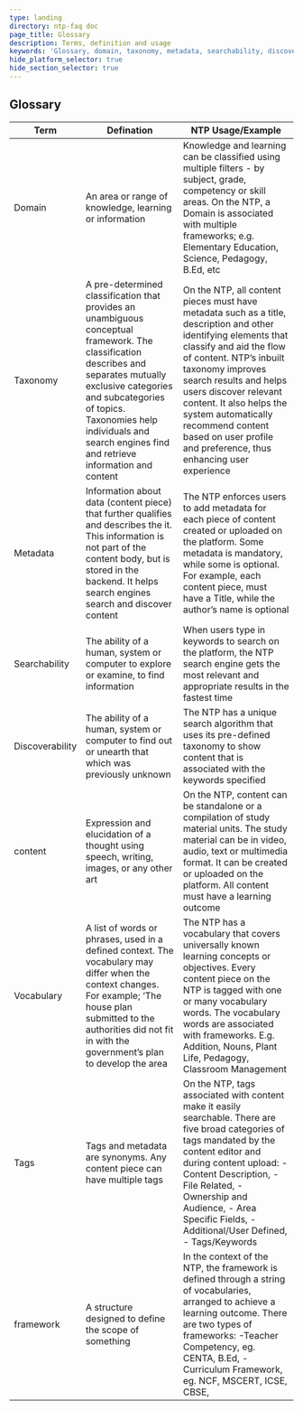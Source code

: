 ```yaml
---
type: landing
directory: ntp-faq doc
page_title: Glossary
description: Terms, definition and usage
keywords: 'Glossary, domain, taxonomy, metadata, searchability, discoverability,vocabulary,framework,user, content provider, content creator, platform, product, information'
hide_platform_selector: true
hide_section_selector: true
---
```


## **Glossary** ##

Term | Defination |NTP Usage/Example
-----|-----------|-----------------
Domain | An area or range of knowledge, learning or information | Knowledge and learning can be classified using multiple filters - by subject, grade, competency or skill areas. On the NTP, a Domain is associated with multiple frameworks; e.g. Elementary Education, Science, Pedagogy, B.Ed, etc
Taxonomy    |A pre-determined classification that provides an unambiguous conceptual framework. The classification describes and separates mutually exclusive categories and subcategories of topics. Taxonomies help individuals and search engines find and retrieve information and content  |  On the NTP, all content pieces must have metadata such as a title, description and other identifying elements that classify and aid the flow of content. NTP’s inbuilt taxonomy improves search results and helps users discover relevant content. It also helps the system automatically recommend content based on user profile and preference, thus enhancing user experience
Metadata    |Information about data (content piece) that further qualifies and describes the it. This information is not part of the content body, but is stored in the backend. It helps search engines search and discover content    |The NTP enforces users to add metadata for each piece of content created or uploaded on the platform. Some metadata is mandatory, while some is optional. For example, each content piece, must have a Title, while the author’s name is optional
Searchability   |The ability of a human, system or computer to explore or examine, to find information  |When users type in keywords to search on the platform, the NTP search engine gets the most relevant and appropriate results in the fastest time
Discoverability |The ability of a human, system or computer to find out or unearth that which was previously unknown    |The NTP has a unique search algorithm that uses its pre-defined taxonomy to show content that is associated with the keywords specified
content |Expression and elucidation of a thought using speech, writing, images, or any other art    |On the NTP, content can be standalone or a compilation of study material units. The study material can be in video, audio, text or multimedia format. It can be created or uploaded on the platform. All content must have a learning outcome
Vocabulary  |A list of words or phrases, used in a defined context. The vocabulary may differ when the context changes. For example; ‘The house plan submitted to the authorities did not fit in with the government’s plan to develop the area |The NTP has a vocabulary that covers universally known learning concepts or objectives. Every content piece on the NTP is tagged with one or many vocabulary words. The vocabulary words are associated with frameworks. E.g. Addition, Nouns, Plant Life, Pedagogy, Classroom Management
Tags    |Tags and metadata are synonyms. Any content piece can have multiple tags   |On the NTP, tags associated with content make it easily searchable. There are five broad categories of tags mandated by the content editor and during content upload: - Content Description, - File Related, - Ownership and Audience, - Area Specific Fields, - Additional/User Defined, - Tags/Keywords
framework   |A structure designed to define the scope of something  |In the context of the NTP, the framework is defined through a string of vocabularies, arranged to achieve a learning outcome. There are two types of frameworks: -Teacher Competency, eg. CENTA, B.Ed, - Curriculum Framework, eg. NCF, MSCERT, ICSE, CBSE,

